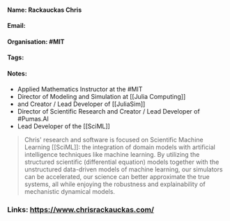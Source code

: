 #### Name: Rackauckas Chris
#### Email:
#### Organisation: #MIT
#### Tags: 
#### Notes:
- Applied Mathematics Instructor at the #MIT 
- Director of Modeling and Simulation at [[Julia Computing]]
- and Creator / Lead Developer of [[JuliaSim]]
- Director of Scientific Research and Creator / Lead Developer of #Pumas.AI
- Lead Developer of the [[SciML]]
>Chris' research and software is focused on Scientific Machine Learning [[SciML]]: the integration of domain models with artificial intelligence techniques like machine learning. By utilizing the structured scientific (differential equation) models together with the unstructured data-driven models of machine learning, our simulators can be accelerated, our science can better approximate the true systems, all while enjoying the robustness and explainability of mechanistic dynamical models.

### Links: https://www.chrisrackauckas.com/